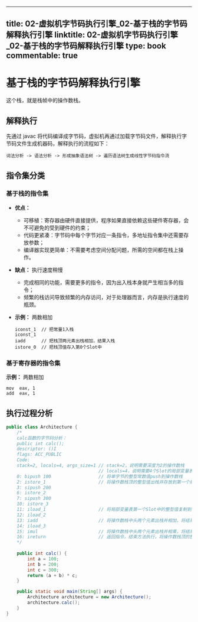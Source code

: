 
---
title: 02-虚拟机字节码执行引擎_02-基于栈的字节码解释执行引擎
linktitle: 02-虚拟机字节码执行引擎_02-基于栈的字节码解释执行引擎
type: book
commentable: true
---

# 基于栈的字节码解释执行引擎

这个栈，就是栈帧中的操作数栈。



## 解释执行

先通过 javac 将代码编译成字节码，虚拟机再通过加载字节码文件，解释执行字节码文件生成机器码，解释执行的流程如下：

```
词法分析 -> 语法分析 -> 形成抽象语法树 -> 遍历语法树生成线性字节码指令流
```



## 指令集分类

### 基于栈的指令集

- **优点：**

	- 可移植：寄存器由硬件直接提供，程序如果直接依赖这些硬件寄存器，会不可避免的受到硬件的约束；
	- 代码更紧凑：字节码中每个字节对应一条指令，多地址指令集中还需要存放参数；
	- 编译器实现更简单：不需要考虑空间分配问题，所需的空间都在栈上操作。

- **缺点：** 执行速度稍慢

	- 完成相同的功能，需要更多的指令，因为出入栈本身就产生相当多的指令；
	- 频繁的栈访问导致频繁的内存访问，对于处理器而言，内存是执行速度的瓶颈。

- **示例：** 两数相加

	```
	iconst_1  // 把常量1入栈
	iconst_1
	iadd      // 把栈顶两元素出栈相加，结果入栈
	istore_0  // 把栈顶值存入第0个Slot中
	```

### 基于寄存器的指令集

**示例：** 两数相加

```
mov  eax, 1
add  eax, 1
```



## 执行过程分析

```java
public class Architecture {
    /*
    calc函数的字节码分析：
    public int calc();
    descriptor: ()I
    flags: ACC_PUBLIC
    Code:
    stack=2, locals=4, args_size=1 // stack=2，说明需要深度为2的操作数栈
                                   // locals=4，说明需要4个Slot的局部变量表
    0: bipush 100                  // 将单字节的整型常数值push到操作数栈
    2: istore_1                    // 将操作数栈顶的整型值出栈并存放到第一个局部变量Slot中
    3: sipush 200
    6: istore_2
    7: sipush 300
    10: istore_3
    11: iload_1                    // 将局部变量表第一个Slot中的整型值复制到操作数栈顶
    12: iload_2
    13: iadd                       // 将操作数栈中头两个元素出栈并相加，将结果重新入栈
    14: iload_3
    15: imul                       // 将操作数栈中头两个元素出栈并相乘，将结果重新入栈
    16: ireturn                    // 返回指令，结束方法执行，将操作数栈顶的整型值返回给此方法的调用者
    */
    
    public int calc() {
        int a = 100;
        int b = 200;
        int c = 300;
        return (a + b) * c;
    }

    public static void main(String[] args) {
        Architecture architecture = new Architecture();
        architecture.calc();
    }
}
```


    